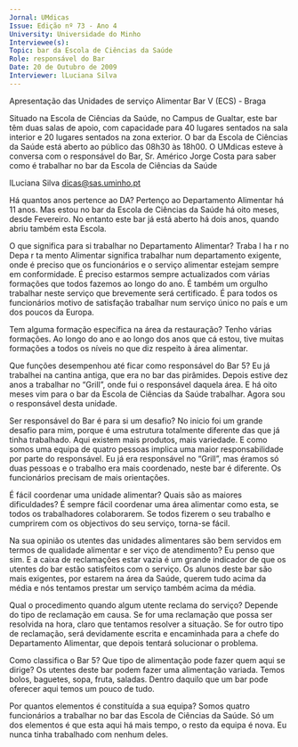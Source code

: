 ```yaml
---
Jornal: UMdicas
Issue: Edição nº 73 - Ano 4
University: Universidade do Minho
Interviewee(s): 
Topic: bar da Escola de Ciências da Saúde
Role: responsável do Bar
Date: 20 de Outubro de 2009
Interviewer: lLuciana Silva
---
```


Apresentação das Unidades de serviço Alimentar
Bar V (ECS) - Braga

Situado na Escola de Ciências da Saúde, no Campus de Gualtar, este
bar têm duas salas de apoio, com capacidade para 40 lugares
sentados na sala interior e 20 lugares sentados na zona exterior. O
bar da Escola de Ciências da Saúde está aberto ao público das 08h30 às
18h00. O UMdicas esteve à conversa com o responsável do Bar, Sr. Américo
Jorge Costa para saber como é trabalhar no bar da Escola de Ciências da
Saúde

lLuciana Silva
dicas@sas.uminho.pt

Há quantos anos pertence ao DA?
Pertenço ao Departamento
Alimentar há 11 anos. Mas estou no
bar da Escola de Ciências da Saúde
há oito meses, desde Fevereiro. No
entanto este bar já está aberto há
dois anos, quando abriu também
esta Escola.

O que significa para si trabalhar no
Departamento Alimentar?
Traba l ha r no Depa r ta mento
Alimentar significa trabalhar num
departamento exigente, onde é
preciso que os funcionários e o
serviço alimentar estejam sempre
em conformidade. É preciso
estarmos sempre actualizados com
várias formações que todos
fazemos ao longo do ano. É também
um orgulho trabalhar neste serviço
que brevemente será certificado. É
para todos os funcionários motivo
de satisfação trabalhar num serviço
único no país e um dos poucos da
Europa.

Tem alguma formação específica
na área da restauração?
Tenho várias formações. Ao longo do
ano e ao longo dos anos que cá
estou, tive muitas formações a
todos os níveis no que diz respeito à
área alimentar.

Que funções desempenhou até
ficar como responsável do Bar 5?
Eu já trabalhei na cantina antiga,
que era no bar das pirâmides.
Depois estive dez anos a trabalhar
no “Grill”, onde fui o responsável
daquela área. E há oito meses vim
para o bar da Escola de Ciências da
Saúde trabalhar. Agora sou o
responsável desta unidade.

Ser responsável do Bar é para si um
desafio?
No inicio foi um grande desafio para
mim, porque é uma estrutura
totalmente diferente das que já
tinha trabalhado. Aqui existem mais
produtos, mais variedade. E como
somos uma equipa de quatro
pessoas implica uma maior
responsabilidade por parte do
responsável. Eu já era responsável
no “Grill”, mas éramos só duas
pessoas e o trabalho era mais
coordenado, neste bar é diferente.
Os funcionários precisam de mais
orientações.

É fácil coordenar uma unidade
alimentar? Quais são as maiores
dificuldades?
É sempre fácil coordenar uma área
alimentar como esta, se todos os
trabalhadores colaborarem. Se
todos fizerem o seu trabalho e
cumprirem com os objectivos do
seu serviço, torna-se fácil.

Na sua opinião os utentes das
unidades alimentares são bem
servidos em termos de qualidade
alimentar e ser viço de
atendimento?
Eu penso que sim. E a caixa de
reclamações estar vazia é um
grande indicador de que os utentes
do bar estão satisfeitos com o
serviço. Os alunos deste bar são
mais exigentes, por estarem na área
da Saúde, querem tudo acima da
média e nós tentamos prestar um
serviço também acima da média.

Qual o procedimento quando algum
utente reclama do serviço?
Depende do tipo de reclamação em
causa. Se for uma reclamação que
possa ser resolvida na hora, claro
que tentamos resolver a situação.
Se for outro tipo de reclamação,
será devidamente escrita e
encaminhada para a chefe do
Departamento Alimentar, que
depois tentará solucionar o
problema.

Como classifica o Bar 5? Que tipo
de alimentação pode fazer quem
aqui se dirige?
Os utentes deste bar podem fazer
uma alimentação variada. Temos
bolos, baguetes, sopa, fruta,
saladas. Dentro daquilo que um bar
pode oferecer aqui temos um pouco
de tudo.

Por quantos elementos é
constituída a sua equipa?
Somos quatro funcionários a
trabalhar no bar das Escola de
Ciências da Saúde. Só um dos
elementos é que esta aqui há mais
tempo, o resto da equipa é nova. Eu
nunca tinha trabalhado com
nenhum deles.